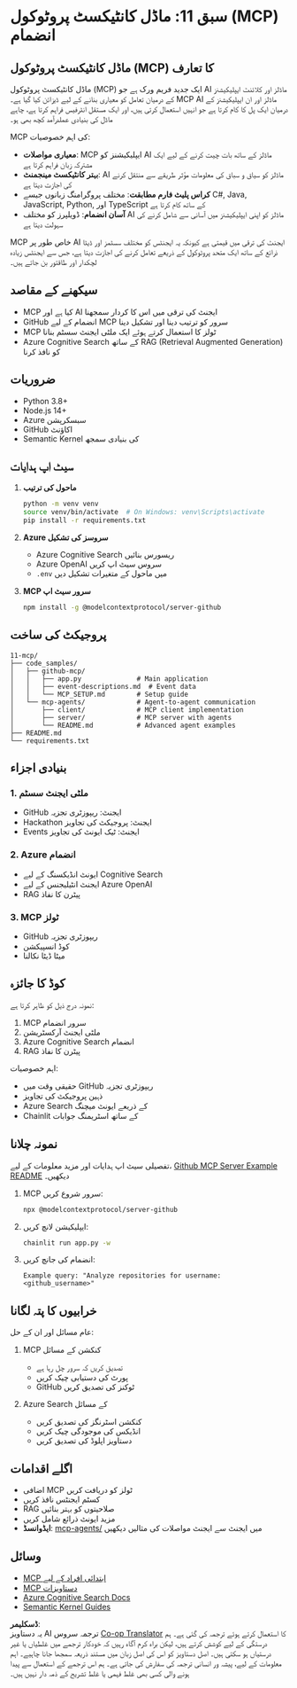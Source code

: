 <!--
CO_OP_TRANSLATOR_METADATA:
{
  "original_hash": "e255edb8423b34b4bba20263ef38f208",
  "translation_date": "2025-07-24T07:46:08+00:00",
  "source_file": "11-mcp/README.md",
  "language_code": "ur"
}
-->
# سبق 11: ماڈل کانٹیکسٹ پروٹوکول (MCP) انضمام

## ماڈل کانٹیکسٹ پروٹوکول (MCP) کا تعارف

ماڈل کانٹیکسٹ پروٹوکول (MCP) ایک جدید فریم ورک ہے جو AI ماڈلز اور کلائنٹ ایپلیکیشنز کے درمیان تعامل کو معیاری بنانے کے لیے ڈیزائن کیا گیا ہے۔ MCP AI ماڈلز اور ان ایپلیکیشنز کے درمیان ایک پل کا کام کرتا ہے جو انہیں استعمال کرتی ہیں، اور ایک مستقل انٹرفیس فراہم کرتا ہے، چاہے ماڈل کی بنیادی عملدرآمد کچھ بھی ہو۔

MCP کی اہم خصوصیات:

- **معیاری مواصلات**: MCP ایپلیکیشنز کو AI ماڈلز کے ساتھ بات چیت کرنے کے لیے ایک مشترکہ زبان فراہم کرتا ہے  
- **بہتر کانٹیکسٹ مینجمنٹ**: AI ماڈلز کو سیاق و سباق کی معلومات مؤثر طریقے سے منتقل کرنے کی اجازت دیتا ہے  
- **کراس پلیٹ فارم مطابقت**: مختلف پروگرامنگ زبانوں جیسے C#, Java, JavaScript, Python, اور TypeScript کے ساتھ کام کرتا ہے  
- **آسان انضمام**: ڈویلپرز کو مختلف AI ماڈلز کو اپنی ایپلیکیشنز میں آسانی سے شامل کرنے کی سہولت دیتا ہے  

MCP خاص طور پر AI ایجنٹ کی ترقی میں قیمتی ہے کیونکہ یہ ایجنٹس کو مختلف سسٹمز اور ڈیٹا ذرائع کے ساتھ ایک متحد پروٹوکول کے ذریعے تعامل کرنے کی اجازت دیتا ہے، جس سے ایجنٹس زیادہ لچکدار اور طاقتور بن جاتے ہیں۔

## سیکھنے کے مقاصد
- MCP کیا ہے اور AI ایجنٹ کی ترقی میں اس کا کردار سمجھنا  
- GitHub انضمام کے لیے MCP سرور کو ترتیب دینا اور تشکیل دینا  
- MCP ٹولز کا استعمال کرتے ہوئے ایک ملٹی ایجنٹ سسٹم بنانا  
- Azure Cognitive Search کے ساتھ RAG (Retrieval Augmented Generation) کو نافذ کرنا  

## ضروریات
- Python 3.8+  
- Node.js 14+  
- Azure سبسکرپشن  
- GitHub اکاؤنٹ  
- Semantic Kernel کی بنیادی سمجھ  

## سیٹ اپ ہدایات

1. **ماحول کی ترتیب**
   ```bash
   python -m venv venv
   source venv/bin/activate  # On Windows: venv\Scripts\activate
   pip install -r requirements.txt
   ```

2. **Azure سروسز کی تشکیل**
   - Azure Cognitive Search ریسورس بنائیں  
   - Azure OpenAI سروس سیٹ اپ کریں  
   - `.env` میں ماحول کے متغیرات تشکیل دیں  

3. **MCP سرور سیٹ اپ**
   ```bash
   npm install -g @modelcontextprotocol/server-github
   ```

## پروجیکٹ کی ساخت

```
11-mcp/
├── code_samples/
│   ├── github-mcp/
│   │   ├── app.py              # Main application
│   │   ├── event-descriptions.md  # Event data
│   │   └── MCP_SETUP.md        # Setup guide
│   └── mcp-agents/             # Agent-to-agent communication
│       ├── client/             # MCP client implementation
│       ├── server/             # MCP server with agents
│       └── README.md           # Advanced agent examples
├── README.md
└── requirements.txt
```

## بنیادی اجزاء

### 1. ملٹی ایجنٹ سسٹم
- GitHub ایجنٹ: ریپوزٹری تجزیہ  
- Hackathon ایجنٹ: پروجیکٹ کی تجاویز  
- Events ایجنٹ: ٹیک ایونٹ کی تجاویز  

### 2. Azure انضمام
- ایونٹ انڈیکسنگ کے لیے Cognitive Search  
- ایجنٹ انٹیلیجنس کے لیے Azure OpenAI  
- RAG پیٹرن کا نفاذ  

### 3. MCP ٹولز
- GitHub ریپوزٹری تجزیہ  
- کوڈ انسپیکشن  
- میٹا ڈیٹا نکالنا  

## کوڈ کا جائزہ

نمونہ درج ذیل کو ظاہر کرتا ہے:
1. MCP سرور انضمام  
2. ملٹی ایجنٹ آرکسٹریشن  
3. Azure Cognitive Search انضمام  
4. RAG پیٹرن کا نفاذ  

اہم خصوصیات:
- حقیقی وقت میں GitHub ریپوزٹری تجزیہ  
- ذہین پروجیکٹ کی تجاویز  
- Azure Search کے ذریعے ایونٹ میچنگ  
- Chainlit کے ساتھ اسٹریمنگ جوابات  

## نمونہ چلانا

تفصیلی سیٹ اپ ہدایات اور مزید معلومات کے لیے، [Github MCP Server Example README](./code_samples/github-mcp/README.md) دیکھیں۔

1. MCP سرور شروع کریں:
   ```bash
   npx @modelcontextprotocol/server-github
   ```

2. ایپلیکیشن لانچ کریں:
   ```bash
   chainlit run app.py -w
   ```

3. انضمام کی جانچ کریں:
   ```
   Example query: "Analyze repositories for username: <github_username>"
   ```

## خرابیوں کا پتہ لگانا

عام مسائل اور ان کے حل:
1. MCP کنکشن کے مسائل  
   - تصدیق کریں کہ سرور چل رہا ہے  
   - پورٹ کی دستیابی چیک کریں  
   - GitHub ٹوکنز کی تصدیق کریں  

2. Azure Search کے مسائل  
   - کنکشن اسٹرنگز کی تصدیق کریں  
   - انڈیکس کی موجودگی چیک کریں  
   - دستاویز اپلوڈ کی تصدیق کریں  

## اگلے اقدامات
- اضافی MCP ٹولز کو دریافت کریں  
- کسٹم ایجنٹس نافذ کریں  
- RAG صلاحیتوں کو بہتر بنائیں  
- مزید ایونٹ ذرائع شامل کریں  
- **ایڈوانسڈ**: [mcp-agents/](../../../11-mcp/code_samples/mcp-agents) میں ایجنٹ سے ایجنٹ مواصلات کی مثالیں دیکھیں  

## وسائل
- [MCP ابتدائی افراد کے لیے](https://aka.ms/mcp-for-beginners)  
- [MCP دستاویزات](https://github.com/microsoft/semantic-kernel/tree/main/python/semantic-kernel/semantic_kernel/connectors/mcp)  
- [Azure Cognitive Search Docs](https://learn.microsoft.com/azure/search/)  
- [Semantic Kernel Guides](https://learn.microsoft.com/semantic-kernel/)  

**ڈسکلیمر**:  
یہ دستاویز AI ترجمہ سروس [Co-op Translator](https://github.com/Azure/co-op-translator) کا استعمال کرتے ہوئے ترجمہ کی گئی ہے۔ ہم درستگی کے لیے کوشش کرتے ہیں، لیکن براہ کرم آگاہ رہیں کہ خودکار ترجمے میں غلطیاں یا غیر درستیاں ہو سکتی ہیں۔ اصل دستاویز کو اس کی اصل زبان میں مستند ذریعہ سمجھا جانا چاہیے۔ اہم معلومات کے لیے، پیشہ ور انسانی ترجمہ کی سفارش کی جاتی ہے۔ ہم اس ترجمے کے استعمال سے پیدا ہونے والی کسی بھی غلط فہمی یا غلط تشریح کے ذمہ دار نہیں ہیں۔
